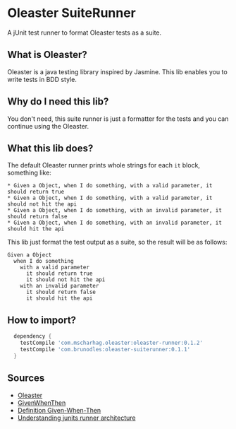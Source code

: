 # Oleaster SuiteRunner
A jUnit test runner to format Oleaster tests as a suite.

## What is Oleaster?
Oleaster is a java testing library inspired by Jasmine.
This lib enables you to write tests in BDD style.

## Why do I need this lib?
You don't need, this suite runner is just a formatter for the tests and you can continue using the Oleaster.

## What this lib does?

The default Oleaster runner prints whole strings for each `it` block, something like:
```
* Given a Object, when I do something, with a valid parameter, it should return true
* Given a Object, when I do something, with a valid parameter, it should not hit the api
* Given a Object, when I do something, with an invalid parameter, it should return false
* Given a Object, when I do something, with an invalid parameter, it should hit the api
```

This lib just format the test output as a suite, so the result will be as follows:
```
Given a Object
  when I do something
    with a valid parameter
      it should return true
      it should not hit the api
    with an invalid parameter
      it should return false
      it should hit the api
```

## How to import?
```gradle
  dependency {
    testCompile 'com.mscharhag.oleaster:oleaster-runner:0.1.2'
    testCompile 'com.brunodles:oleaster-suiterunner:0.1.1'
  }
```

## Sources

* [Oleaster](https://github.com/mscharhag/oleaster)
* [GivenWhenThen](https://martinfowler.com/bliki/GivenWhenThen.html)
* [Definition Given-When-Then](https://www.agilealliance.org/glossary/gwt/)
* [Understanding junits runner architecture](http://www.mscharhag.com/java/understanding-junits-runner-architecture)
